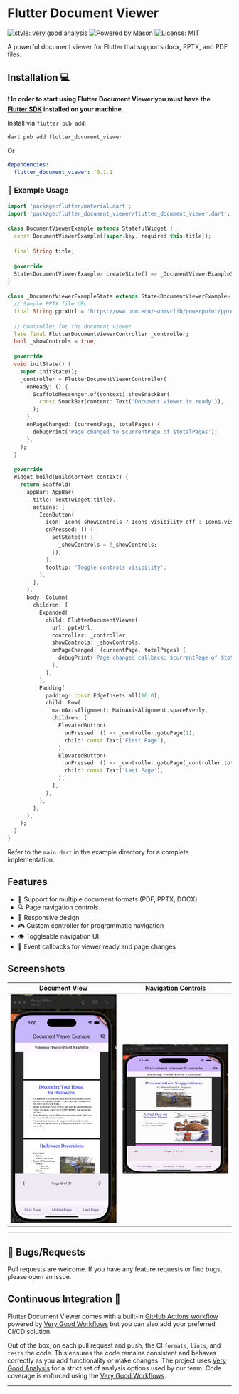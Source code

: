 # Flutter Document Viewer

[![style: very good analysis][very_good_analysis_badge]][very_good_analysis_link]
[![Powered by Mason](https://img.shields.io/endpoint?url=https%3A%2F%2Ftinyurl.com%2Fmason-badge)](https://github.com/felangel/mason)
[![License: MIT][license_badge]][license_link]

A powerful document viewer for Flutter that supports docx, PPTX, and PDF files.

## Installation 💻

**❗ In order to start using Flutter Document Viewer you must have the [Flutter SDK][flutter_install_link] installed on your machine.**

Install via `flutter pub add`:

```sh
dart pub add flutter_document_viewer
```
Or

```yaml
dependencies:
  flutter_document_viewer: ^0.1.1
```

### 🚀 Example Usage

```dart
import 'package:flutter/material.dart';
import 'package:flutter_document_viewer/flutter_document_viewer.dart';

class DocumentViewerExample extends StatefulWidget {
  const DocumentViewerExample({super.key, required this.title});

  final String title;

  @override
  State<DocumentViewerExample> createState() => _DocumentViewerExampleState();
}

class _DocumentViewerExampleState extends State<DocumentViewerExample> {
  // Sample PPTX file URL
  final String pptxUrl = 'https://www.unm.edu/~unmvclib/powerpoint/pptexamples.ppt';
  
  // Controller for the document viewer
  late final FlutterDocumentViewerController _controller;
  bool _showControls = true;

  @override
  void initState() {
    super.initState();
    _controller = FlutterDocumentViewerController(
      onReady: () {
        ScaffoldMessenger.of(context).showSnackBar(
          const SnackBar(content: Text('Document viewer is ready')),
        );
      },
      onPageChanged: (currentPage, totalPages) {
        debugPrint('Page changed to $currentPage of $totalPages');
      },
    );
  }

  @override
  Widget build(BuildContext context) {
    return Scaffold(
      appBar: AppBar(
        title: Text(widget.title),
        actions: [
          IconButton(
            icon: Icon(_showControls ? Icons.visibility_off : Icons.visibility),
            onPressed: () {
              setState(() {
                _showControls = !_showControls;
              });
            },
            tooltip: 'Toggle controls visibility',
          ),
        ],
      ),
      body: Column(
        children: [
          Expanded(
            child: FlutterDocumentViewer(
              url: pptxUrl,
              controller: _controller,
              showControls: _showControls,
              onPageChanged: (currentPage, totalPages) {
                debugPrint('Page changed callback: $currentPage of $totalPages');
              },
            ),
          ),
          Padding(
            padding: const EdgeInsets.all(16.0),
            child: Row(
              mainAxisAlignment: MainAxisAlignment.spaceEvenly,
              children: [
                ElevatedButton(
                  onPressed: () => _controller.gotoPage(1),
                  child: const Text('First Page'),
                ),
                ElevatedButton(
                  onPressed: () => _controller.gotoPage(_controller.totalPages),
                  child: const Text('Last Page'),
                ),
              ],
            ),
          ),
        ],
      ),
    );
  }
}
```

Refer to the `main.dart` in the example directory for a complete implementation.

## Features

- 📄 Support for multiple document formats (PDF, PPTX, DOCX)
- 🔍 Page navigation controls
- 📱 Responsive design
- 🎮 Custom controller for programmatic navigation
- 👁️ Toggleable navigation UI
- 🔔 Event callbacks for viewer ready and page changes

## Screenshots

| Document View | Navigation Controls |
|---------------|-------------------|
| <img src="https://github.com/PeterAkande/flutter_document_viewer//raw/main/assets/screenshot.png" width="250"> | <img src="https://github.com/PeterAkande/flutter_document_viewer//raw/main/assets/screen.gif" width="250"> |

---

## 🐛 Bugs/Requests

Pull requests are welcome. If you have any feature requests or find bugs, please open an issue.

## Continuous Integration 🤖

Flutter Document Viewer comes with a built-in [GitHub Actions workflow][github_actions_link] powered by [Very Good Workflows][very_good_workflows_link] but you can also add your preferred CI/CD solution.

Out of the box, on each pull request and push, the CI `formats`, `lints`, and `tests` the code. This ensures the code remains consistent and behaves correctly as you add functionality or make changes. The project uses [Very Good Analysis][very_good_analysis_link] for a strict set of analysis options used by our team. Code coverage is enforced using the [Very Good Workflows][very_good_coverage_link].

---

[flutter_install_link]: https://docs.flutter.dev/get-started/install
[github_actions_link]: https://docs.github.com/en/actions/learn-github-actions
[license_badge]: https://img.shields.io/badge/license-MIT-blue.svg
[license_link]: https://opensource.org/licenses/MIT
[very_good_analysis_badge]: https://img.shields.io/badge/style-very_good_analysis-B22C89.svg
[very_good_analysis_link]: https://pub.dev/packages/very_good_analysis
[very_good_cli_link]: https://pub.dev/packages/very_good_cli
[very_good_coverage_link]: https://github.com/marketplace/actions/very-good-coverage
[very_good_workflows_link]: https://github.com/VeryGoodOpenSource/very_good_workflows
